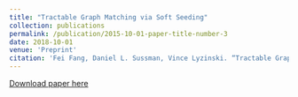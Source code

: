 ```yaml
---
title: "Tractable Graph Matching via Soft Seeding"
collection: publications
permalink: /publication/2015-10-01-paper-title-number-3
date: 2018-10-01
venue: 'Preprint'
citation: 'Fei Fang, Daniel L. Sussman, Vince Lyzinski. “Tractable Graph Matching via Soft Seeding”: preprint (2018)'
---
```


[Download paper here](https://arxiv.org/abs/1807.09299)
